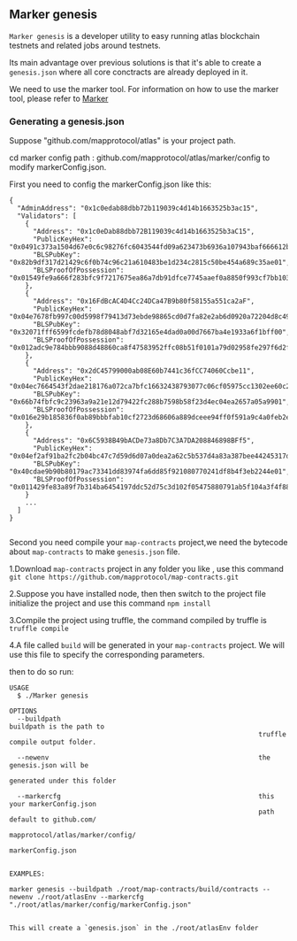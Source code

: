 ## Marker genesis

`Marker genesis` is a developer utility to easy running atlas blockchain testnets and related jobs around testnets.

Its main advantage over previous solutions is that it's able to create a `genesis.json` where all core conctracts are
already deployed in it.

We need to use the marker tool. For information on how to use the marker tool, please refer to [Marker](../../marker/Marker.md)

### Generating a genesis.json

Suppose "github.com/mapprotocol/atlas" is your project path.

cd marker config path : github.com/mapprotocol/atlas/marker/config to modify markerConfig.json.

First you need to config the markerConfig.json like this:

```shell
{
  "AdminAddress": "0x1c0edab88dbb72b119039c4d14b1663525b3ac15",
  "Validators": [
    {
      "Address": "0x1c0eDab88dbb72B119039c4d14b1663525b3aC15",
      "PublicKeyHex": "0x0491c373a1504d67e0c6c98276fc6043544fd09a623473b6936a107943baf666612b5e2a3beacf839d1ec74fd00f4388d4b813eac26b26ab4859003473b286650a",
      "BLSPubKey": "0x82b9df317d21429c6f0b74c96c21a610483be1d234c2815c50be454a689c35ae01",
      "BLSProofOfPossession": "0x01549fe9a666f283bfc9f7217675ea86a7db91dfce7745aaef0a8850f993cf7bb1036b8740d7646ef9fb33f4f7b12183ee74b4ea7d0f51fb8b99ddb27b4bf414a81eaaaa551df6920c7d41179adfbf33e4e17cc33f874849d6a7493f0f4e1d86c3590ef385d8b5455edde052d363207b654402cff0113aa2ae1f3c0d293e4e68ad"
    },
    {
      "Address": "0x16FdBcAC4D4Cc24DCa47B9b80f58155a551ca2aF",
      "PublicKeyHex": "0x04e7678fb997c00d5998f79413d73ebde98865cd0d7fa82e2ab6d0920a72204d8c49c14f873ec9ee0e0b38651001acc9a4c1a0a63de6c6589b896f21f6a6bb6837",
      "BLSPubKey": "0x32071fff6599fcdefb78d8048abf7d32165e4dad0a00d7667ba4e1933a6f1bff00",
      "BLSProofOfPossession": "0x012adc9e784bbb9088d48860ca8f47583952ffc08b51f0101a79d02958fe297f6d2fed91b96dd527f8160d78c1465b3a78209043d556da9b66c445bdc58568395879d016852d708c6e645cbdbb0876aa4baff5ce3ab96cad2fa1c64c5c531e377100ed79b2ff00e4ea13c89bd6917356d3dcae3f9ce5b6a0199edef6de74549b44"
    },
    {
      "Address": "0x2dC45799000ab08E60b7441c36fCC74060Ccbe11",
      "PublicKeyHex": "0x04ec7664543f2dae218176a072ca7bfc16632438793077c06cf05975cc1302ee60c27f29e2cc3b64ffbaa69d2939e937f99a7bf93d7c5fa59bffbcd769e4f234e8",
      "BLSPubKey": "0x66b74fbfc9c23963a9a21e12d79422fc288b7598b58f23d4ec04ea2657a05a9901",
      "BLSProofOfPossession": "0x016e29b185836f0ab89bbbfab10cf2723d68606a889dceee94ff0f591a9c4a0feb2e5bd9d65c22cd25c9af3d59ad05185426f43d0b54af13a0ca1f15678d0ee32e0ea54ec4cbc7b4ae2ce4734b95cf46d754e321ea1cd876b6debe7c881b7541e7317f5d3bafdb4a75c7f7ffeb061b8fc2cc1e886cd1aab643b87973434e17d526"
    },
    {
      "Address": "0x6C5938B49bACDe73a8Db7C3A7DA208846898BFf5",
      "PublicKeyHex": "0x04ef2af91ba2fc2b04bc47c7d59d6d07a0dea2a62c5b537d4a83a387bee44245317de753c4e45858708c0d31473c6595ac9dddbcf7ac02a13df4af1a188e2c9c24",
      "BLSPubKey": "0x40cdae9b90b80179ac73341dd83974fa6dd85f921080770241df8b4f3eb2244e01",
      "BLSProofOfPossession": "0x011429fe83a89f7b314ba6454197ddc52d75c3d102f05475880791ab5f104a3f4f882fab6289d39ac38d0821afb2fcbbfb2b3ec0f8b07614d8187141e75ccdde2c6ad1b55825ed085a605d78019a4156d355a6dc0f25e9f2e568b075caad82c31609468a87f2b3270f04a23ee2574449b409a4b566a00b906c447fed0916c10111"
    }
    ...
  ]
}


```

Second you need compile your `map-contracts` project,we need the bytecode about `map-contracts` to make `genesis.json` file.

1.Download `map-contracts` project in any folder you like , use this command `git clone https://github.com/mapprotocol/map-contracts.git`

2.Suppose you have installed node, then then switch to the project file initialize the project and use this command `npm install`

3.Compile the project using truffle, the command compiled by truffle is `truffle compile`

4.A file called `build` will be generated in your `map-contracts` project. We will use this file to specify the corresponding parameters.

then to do so run:

```shell
USAGE
  $ ./Marker genesis

OPTIONS
  --buildpath                                                  buildpath is the path to 
                                                               truffle compile output folder.
  
  --newenv                                                     the genesis.json will be 
                                                               generated under this folder 

  --markercfg                                                  this your markerConfig.json 
                                                               path default to github.com/
                                                               mapprotocol/atlas/marker/config/
                                                               markerConfig.json
                                                     
  
EXAMPLES:

marker genesis --buildpath ./root/map-contracts/build/contracts --newenv ./root/atlasEnv --markercfg "./root/atlas/marker/config/markerConfig.json"


This will create a `genesis.json` in the ./root/atlasEnv folder
```

